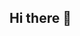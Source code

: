## Hi there 👋

<!--
**frazeeaw/frazeeaw** is a ✨ _special_ ✨ repository because its `README.md` (this file) appears on your GitHub profile.

Here are some ideas to get you started:

- 🔭 I’m currently in CREA 330 with Professor Kyle Tower
- 🌱 I’m currently learning how to code
- 📫 How to reach me: frazeeaw@vcu.edu
- ⚡ Fun fact: I love CS2
-->
